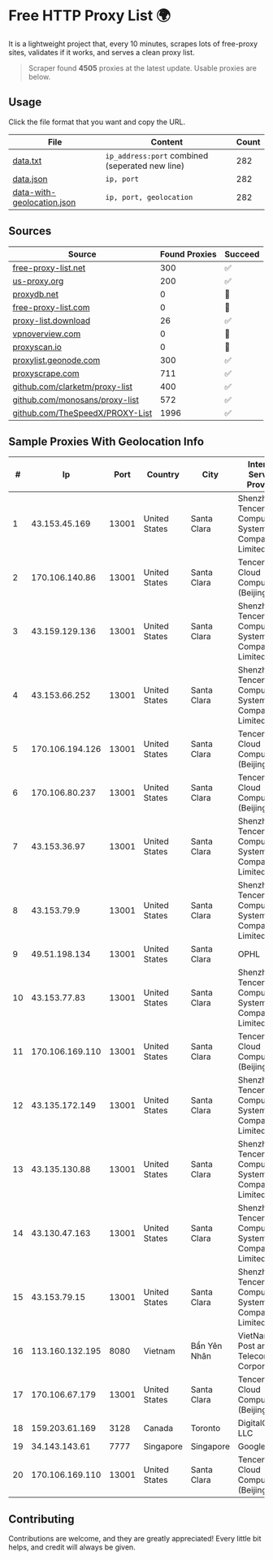 
# Free HTTP Proxy List 🌍

It is a lightweight project that, every 10 minutes, scrapes lots of free-proxy sites, validates if it works, and serves a clean proxy list.


> Scraper found **4505** proxies at the latest update. Usable proxies are below.

## Usage

Click the file format that you want and copy the URL.


|File|Content|Count|
|----|-------|-----|
|[data.txt](https://raw.githubusercontent.com/themiralay/Proxy-List-World/master/data.txt)|`ip_address:port` combined (seperated new line)|282|
|[data.json](https://raw.githubusercontent.com/themiralay/Proxy-List-World/master/data.json)|`ip, port`|282|
|[data-with-geolocation.json](https://raw.githubusercontent.com/themiralay/Proxy-List-World/master/data-with-geolocation.json)|`ip, port, geolocation`|282|

## Sources

|Source|Found Proxies|Succeed|
|------|-------------|-------|
|[free-proxy-list.net](https://free-proxy-list.net)|300|✅|
|[us-proxy.org](https://www.us-proxy.org)|200|✅|
|[proxydb.net](http://proxydb.net)|0|🚫|
|[free-proxy-list.com](https://free-proxy-list.com/?page=&port=&type%5B%5D=http&type%5B%5D=https&up_time=0&search=Search)|0|🚫|
|[proxy-list.download](https://www.proxy-list.download/HTTP)|26|✅|
|[vpnoverview.com](https://vpnoverview.com/privacy/anonymous-browsing/free-proxy-servers)|0|🚫|
|[proxyscan.io](https://www.proxyscan.io)|0|🚫|
|[proxylist.geonode.com](https://proxylist.geonode.com/api/proxy-list?limit=300&page=1&sort_by=lastChecked&sort_type=desc&protocols=http,https)|300|✅|
|[proxyscrape.com](https://api.proxyscrape.com/v2/?request=displayproxies&protocol=http&timeout=10000&country=all&ssl=all&anonymity=all)|711|✅|
|[github.com/clarketm/proxy-list](https://raw.githubusercontent.com/clarketm/proxy-list/master/proxy-list-raw.txt)|400|✅|
|[github.com/monosans/proxy-list](https://raw.githubusercontent.com/monosans/proxy-list/main/proxies/http.txt)|572|✅|
|[github.com/TheSpeedX/PROXY-List](https://raw.githubusercontent.com/TheSpeedX/PROXY-List/master/http.txt)|1996|✅|


## Sample Proxies With Geolocation Info

|#|Ip|Port|Country|City|Internet Service Provider|
|-|--|----|-------|----|-------------------------|
|1|43.153.45.169|13001|United States|Santa Clara|Shenzhen Tencent Computer Systems Company Limited|
|2|170.106.140.86|13001|United States|Santa Clara|Tencent Cloud Computing (Beijing) Co|
|3|43.159.129.136|13001|United States|Santa Clara|Shenzhen Tencent Computer Systems Company Limited|
|4|43.153.66.252|13001|United States|Santa Clara|Shenzhen Tencent Computer Systems Company Limited|
|5|170.106.194.126|13001|United States|Santa Clara|Tencent Cloud Computing (Beijing) Co|
|6|170.106.80.237|13001|United States|Santa Clara|Tencent Cloud Computing (Beijing) Co|
|7|43.153.36.97|13001|United States|Santa Clara|Shenzhen Tencent Computer Systems Company Limited|
|8|43.153.79.9|13001|United States|Santa Clara|Shenzhen Tencent Computer Systems Company Limited|
|9|49.51.198.134|13001|United States|Santa Clara|OPHL|
|10|43.153.77.83|13001|United States|Santa Clara|Shenzhen Tencent Computer Systems Company Limited|
|11|170.106.169.110|13001|United States|Santa Clara|Tencent Cloud Computing (Beijing) Co|
|12|43.135.172.149|13001|United States|Santa Clara|Shenzhen Tencent Computer Systems Company Limited|
|13|43.135.130.88|13001|United States|Santa Clara|Shenzhen Tencent Computer Systems Company Limited|
|14|43.130.47.163|13001|United States|Santa Clara|Shenzhen Tencent Computer Systems Company Limited|
|15|43.153.79.15|13001|United States|Santa Clara|Shenzhen Tencent Computer Systems Company Limited|
|16|113.160.132.195|8080|Vietnam|Bẩn Yên Nhân|VietNam Post and Telecom Corporation|
|17|170.106.67.179|13001|United States|Santa Clara|Tencent Cloud Computing (Beijing) Co|
|18|159.203.61.169|3128|Canada|Toronto|DigitalOcean, LLC|
|19|34.143.143.61|7777|Singapore|Singapore|Google LLC|
|20|170.106.169.110|13001|United States|Santa Clara|Tencent Cloud Computing (Beijing) Co|



## Contributing

Contributions are welcome, and they are greatly appreciated! Every
little bit helps, and credit will always be given.

